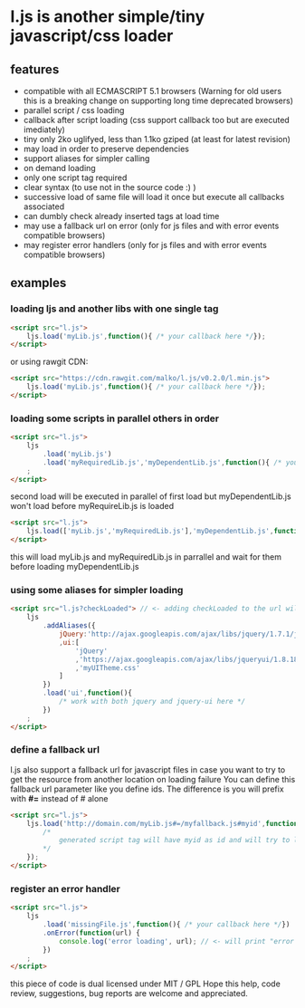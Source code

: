 # l.js is another simple/tiny javascript/css loader

## features
- compatible with all ECMASCRIPT 5.1 browsers (Warning for old users this is a breaking change on supporting long time deprecated browsers)
- parallel script / css loading
- callback after script loading (css support callback too but are executed imediately)
- tiny only 2ko uglifyed, less than 1.1ko gziped (at least for latest revision)
- may load in order to preserve dependencies
- support aliases for simpler calling
- on demand loading
- only one script tag required
- clear syntax (to use not in the source code :) )
- successive load of same file will load it once but execute all callbacks associated
- can dumbly check already inserted tags at load time
- may use a fallback url on error (only for js files and with error events compatible browsers)
- may register error handlers (only for js files and with error events compatible browsers)

## examples

### loading ljs and another libs with one single tag
```html
<script src="l.js">
	ljs.load('myLib.js',function(){ /* your callback here */});
</script>
```
or using rawgit CDN:
```html
<script src="https://cdn.rawgit.com/malko/l.js/v0.2.0/l.min.js">
	ljs.load('myLib.js',function(){ /* your callback here */});
</script>
```

### loading some scripts in parallel others in order
```html
<script src="l.js">
	ljs
		.load('myLib.js')
		.load('myRequiredLib.js','myDependentLib.js',function(){ /* your callback here */})
	;
</script>
```
second load will be executed in parallel of first load but myDependentLib.js won't load before myRequireLib.js is loaded

```html
<script src="l.js">
	ljs.load(['myLib.js','myRequiredLib.js'],'myDependentLib.js',function(){ /* your callback here */});
</script>
```
this will load myLib.js and myRequiredLib.js in parrallel and wait for them before loading myDependentLib.js


### using some aliases for simpler loading
```html
<script src="l.js?checkLoaded"> // <- adding checkLoaded to the url will dumbly check already inserted script/link tags
	ljs
		.addAliases({
			jQuery:'http://ajax.googleapis.com/ajax/libs/jquery/1.7.1/jquery.min.js#jqueryId' // <- script tag will have attribute id=jqueryId
			,ui:[
				'jQuery'
				,'https://ajax.googleapis.com/ajax/libs/jqueryui/1.8.18/jquery-ui.min.js'
				,'myUITheme.css'
			]
		})
		.load('ui',function(){
			/* work with both jquery and jquery-ui here */
		})
	;
</script>
```

### define a fallback url
l.js also support a fallback url for javascript files in case you want to try to get the resource from another location on loading failure
You can define this fallback url parameter like you define ids. The difference is you will prefix with **#=** instead of # alone
```html
<script src="l.js">
	ljs.load('http://domain.com/myLib.js#=/myfallback.js#myid',function(){
		/*
			generated script tag will have myid as id and will try to load /myfallback.js if it fail to load http://domain.com/myLib.js
		*/
	});
</script>
```

### register an error handler
```html
<script src="l.js">
	ljs
		.load('missingFile.js',function(){ /* your callback here */})
		.onError(function(url) {
			console.log('error loading', url); // <- will print "error loading missingFile.js"
		})
	;
</script>
```

this piece of code is dual licensed under MIT / GPL
Hope this help, code review, suggestions, bug reports are welcome and appreciated.

